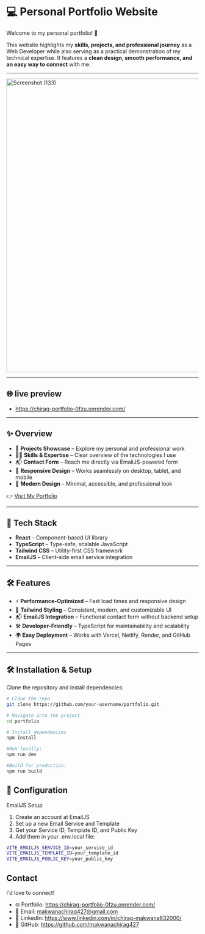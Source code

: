 # 💻 Personal Portfolio Website  

Welcome to my personal portfolio! 🎉  

This website highlights my **skills, projects, and professional journey** as a Web Developer while also serving as a practical demonstration of my technical expertise. It features a **clean design, smooth performance, and an easy way to connect** with me.  

---
<img width="1366" height="768" alt="Screenshot (133)" src="https://github.com/user-attachments/assets/a86fac36-97c4-4d7c-957d-b70719493ecf" />

---
## 🌐 live preview 
- https://chirag-portfolio-0fzu.onrender.com/

---

## ✨ Overview

- 📂 **Projects Showcase** – Explore my personal and professional work  
- 👨‍💻 **Skills & Expertise** – Clear overview of the technologies I use  
- 📬 **Contact Form** – Reach me directly via EmailJS-powered form  
- 📱 **Responsive Design** – Works seamlessly on desktop, tablet, and mobile  
- 🌙 **Modern Design** – Minimal, accessible, and professional look  

👉 [Visit My Portfolio](https://chirag-portfolio-0fzu.onrender.com/)  

---

## 🚀 Tech Stack

- **React** – Component-based UI library  
- **TypeScript** – Type-safe, scalable JavaScript  
- **Tailwind CSS** – Utility-first CSS framework  
- **EmailJS** – Client-side email service integration  

---

## 🛠️ Features  

- ⚡ **Performance-Optimized** – Fast load times and responsive design  
- 🎨 **Tailwind Styling** – Consistent, modern, and customizable UI  
- 📬 **EmailJS Integration** – Functional contact form without backend setup  
- 🛠 **Developer-Friendly** – TypeScript for maintainability and scalability  
- 🌍 **Easy Deployment** – Works with Vercel, Netlify, Render, and GitHub Pages  

---

## 🛠️ Installation & Setup  

Clone the repository and install dependencies:  

```bash
# Clone the repo
git clone https://github.com/your-username/portfolio.git

# Navigate into the project
cd portfolio

# Install dependencies
npm install

#Run locally:
npm run dev

#Build for production:
npm run build

```
## 🔧 Configuration

EmailJS Setup

1. Create an account at EmailJS
2. Set up a new Email Service and Template
3. Get your Service ID, Template ID, and Public Key
4. Add them in your .env.local file:

```bash
VITE_EMAILJS_SERVICE_ID=your_service_id
VITE_EMAILJS_TEMPLATE_ID=your_template_id
VITE_EMAILJS_PUBLIC_KEY=your_public_key


```

## Contact 
I'd love to connect!

- 🌐 Portfolio: https://chirag-portfolio-0fzu.onrender.com/
- 📧 Email: makwanachirag427@gmail.com
- 💼 LinkedIn: https://www.linkedin.com/in/chirag-makwana832000/
- 🐙 GitHub: https://github.com/makwanachirag427


